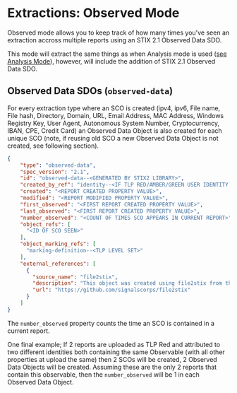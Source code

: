 # Extractions: Observed Mode

Observed mode allows you to keep track of how many times you've seen an extraction accross multiple reports using an STIX 2.1 Observed Data SDO.

This mode will extract the same things as when Analysis mode is used ([see Analysis Mode](/extractions-analysis-mode.md)), however, will include the addition of STIX 2.1 Observed Data SDO.

## Observed Data SDOs (`observed-data`)

For every extraction type where an SCO is created (ipv4, ipv6, File name, File hash, Directory, Domain, URL, Email Address, MAC Address, Windows Registry Key, User Agent, Autonomous System Number, Cryptocurrency, IBAN, CPE, Credit Card) an Observed Data Object is also created for each unique SCO (note, if reusing old SCO a new Observed Data Object is not created, see following section).

```json
{
    "type": "observed-data",
    "spec_version": "2.1",
    "id": "observed-data--<GENERATED BY STIX2 LIBRARY>",
    "created_by_ref": "identity--<IF TLP RED/AMBER/GREEN USER IDENTITY ID>",
    "created": "<REPORT CREATED PROPERTY VALUE>",
    "modified": "<REPORT MODIFIED PROPERTY VALUE>",
    "first_observed": "<FIRST REPORT CREATED PROPERTY VALUE>",
    "last_observed": "<FIRST REPORT CREATED PROPERTY VALUE>",
    "number_observed": "<COUNT OF TIMES SCO APPEARS IN CURRENT REPORT>",
    "object_refs": [
      "<ID OF SCO SEEN>"
    ],
    "object_marking_refs": [
      "marking-definition--<TLP LEVEL SET>"
    ],
    "external_references": [
      {
        "source_name": "file2stix",
        "description": "This object was created using file2stix from the Signals Corps.",
        "url": "https://github.com/signalscorps/file2stix"
      }
    ]
}
```

The `number_observed` property counts the time an SCO is contained in a current report.

One final example; If 2 reports are uploaded as TLP Red and attributed to two different identities both containing the same Observable (with all other properties at upload the same) then 2 SCOs will be created, 2 Observed Data Objects will be created. Assuming these are the only 2 reports that contain this observable, then the `number_observed` will be 1 in each Observed Data Object.